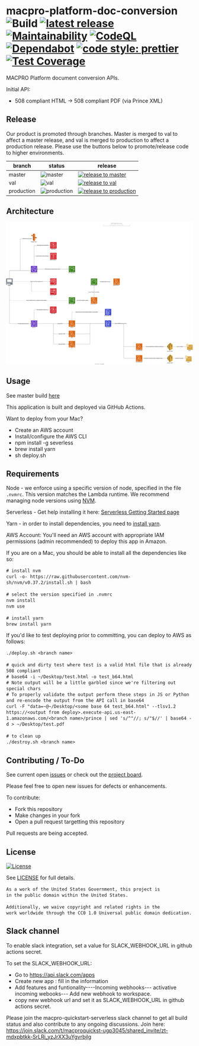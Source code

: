 # macpro-platform-doc-conversion ![Build](https://github.com/CMSgov/macpro-quickstart-serverless/workflows/Deploy/badge.svg?branch=master) [![latest release](https://img.shields.io/github/release/cmsgov/macpro-quickstart-serverless.svg)](https://github.com/cmsgov/macpro-quickstart-serverless/releases/latest) [![Maintainability](https://api.codeclimate.com/v1/badges/1449ad929006f559756b/maintainability)](https://codeclimate.com/github/CMSgov/macpro-quickstart-serverless/maintainability) [![CodeQL](https://github.com/CMSgov/macpro-quickstart-serverless/actions/workflows/codeql-analysis.yml/badge.svg?branch=master)](https://github.com/CMSgov/macpro-quickstart-serverless/actions/workflows/codeql-analysis.yml) [![Dependabot](https://badgen.net/badge/Dependabot/enabled/green?icon=dependabot)](https://dependabot.com/) [![code style: prettier](https://img.shields.io/badge/code_style-prettier-ff69b4.svg?style=flat-square)](https://github.com/prettier/prettier) [![Test Coverage](https://api.codeclimate.com/v1/badges/1449ad929006f559756b/test_coverage)](https://codeclimate.com/github/CMSgov/macpro-quickstart-serverless/test_coverage)

MACPRO Platform document conversion APIs.

Initial API:

- 508 compliant HTML -> 508 compliant PDF (via Prince XML)

## Release

Our product is promoted through branches. Master is merged to val to affect a master release, and val is merged to production to affect a production release. Please use the buttons below to promote/release code to higher environments.<br />

| branch     | status                                                                                                             | release                                                                                                                                                                                                                                                   |
| ---------- | ------------------------------------------------------------------------------------------------------------------ | --------------------------------------------------------------------------------------------------------------------------------------------------------------------------------------------------------------------------------------------------------- |
| master     | ![master](https://github.com/CMSgov/macpro-quickstart-serverless/workflows/Deploy/badge.svg?branch=master)         | [![release to master](https://img.shields.io/badge/-Create%20PR-blue.svg)](https://github.com/CMSgov/macpro-quickstart-serverless/compare?quick_pull=1)                                                                                                   |
| val        | ![val](https://github.com/CMSgov/macpro-quickstart-serverless/workflows/Deploy/badge.svg?branch=val)               | [![release to val](https://img.shields.io/badge/-Create%20PR-blue.svg)](https://github.com/CMSgov/macpro-quickstart-serverless/compare/val...master?quick_pull=1&template=PULL_REQUEST_TEMPLATE.val.md&title=Release%20to%20Val)                          |
| production | ![production](https://github.com/CMSgov/macpro-quickstart-serverless/workflows/Deploy/badge.svg?branch=production) | [![release to production](https://img.shields.io/badge/-Create%20PR-blue.svg)](https://github.com/CMSgov/macpro-quickstart-serverless/compare/production...val?quick_pull=1&template=PULL_REQUEST_TEMPLATE.production.md&title=Release%20to%20Production) |

## Architecture

![Architecture Diagram](./.images/architecture.svg?raw=true)

## Usage

See master build [here](https://github.com/CMSgov/macpro-quickstart-serverless/actions?query=branch%3Amaster)

This application is built and deployed via GitHub Actions.

Want to deploy from your Mac?

- Create an AWS account
- Install/configure the AWS CLI
- npm install -g severless
- brew install yarn
- sh deploy.sh

## Requirements

Node - we enforce using a specific version of node, specified in the file `.nvmrc`. This version matches the Lambda runtime. We recommend managing node versions using [NVM](https://github.com/nvm-sh/nvm#installing-and-updating).

Serverless - Get help installing it here: [Serverless Getting Started page](https://www.serverless.com/framework/docs/providers/aws/guide/installation/)

Yarn - in order to install dependencies, you need to [install yarn](https://classic.yarnpkg.com/en/docs/install/).

AWS Account: You'll need an AWS account with appropriate IAM permissions (admin recommended) to deploy this app in Amazon.

If you are on a Mac, you should be able to install all the dependencies like so:

```
# install nvm
curl -o- https://raw.githubusercontent.com/nvm-sh/nvm/v0.37.2/install.sh | bash

# select the version specified in .nvmrc
nvm install
nvm use

# install yarn
brew install yarn
```

If you'd like to test deploying prior to committing, you can deploy to AWS as follows:

```
./deploy.sh <branch name>

# quick and dirty test where test is a valid html file that is already 508 compliant
# base64 -i ~/Desktop/test.html -o test_b64.html
# Note output will be a little garbled since we're filtering out special chars
# To properly validate the output perform these steps in JS or Python and re-encode the output from the API call in base64
curl -F "data=~@~/Desktop/<some base 64 test_b64.html" --tlsv1.2 https://<output from deploy>.execute-api.us-east-1.amazonaws.com/<branch name>/prince | sed 's/^"//; s/"$//' | base64 -d > ~/Desktop/test.pdf

# to clean up
./destroy.sh <branch name>
```

## Contributing / To-Do

See current open [issues](https://github.com/CMSgov/macpro-platorm-doc-conversion/issues) or check out the [project board](https://github.com/CMSgov/macpro-platform-doc-conversion/projects/1).

Please feel free to open new issues for defects or enhancements.

To contribute:

- Fork this repository
- Make changes in your fork
- Open a pull request targetting this repository

Pull requests are being accepted.

## License

[![License](https://img.shields.io/badge/License-CC0--1.0--Universal-blue.svg)](https://creativecommons.org/publicdomain/zero/1.0/legalcode)

See [LICENSE](LICENSE.md) for full details.

```text
As a work of the United States Government, this project is
in the public domain within the United States.

Additionally, we waive copyright and related rights in the
work worldwide through the CC0 1.0 Universal public domain dedication.
```

## Slack channel

To enable slack integration, set a value for SLACK_WEBHOOK_URL in github actions secret.

To set the SLACK_WEBHOOK_URL:

- Go to https://api.slack.com/apps
- Create new app : fill in the information
- Add features and funtionality----Incoming webhooks--- activative incoming webooks--- Add new webhook to workspace.
- copy new webhook url and set it as SLACK_WEBHOOK_URL in github actions secret.

Please join the macpro-quickstart-serverless slack channel to get all build status and also contribute to any ongoing discussions.
Join here: https://join.slack.com/t/macproquickst-ugp3045/shared_invite/zt-mdxpbtkk-SrLRi_yzJrXX3uYgvrbjlg
